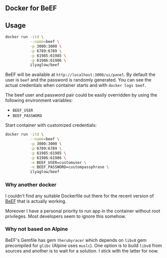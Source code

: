Docker for BeEF
---------------

## Usage

```sh
docker run -itd \
           --name=beef \
           -p 3000:3000 \
           -p 6789:6789 \
           -p 61985:61985 \
           -p 61986:61986 \
           ilyaglow/beef
```

BeEF will be available at `http://localhost:3000/ui/panel`. By default the user
is `beef` and the password is randomly generated. You can see the actual
credentials when container starts and with `docker logs beef`.

The beef user and password pair could be easily overridden by using the
following environment variables:
* `BEEF_USER`
* `BEEF_PASSWORD`

Start container with customized credentials:

```sh
docker run -itd \
           --name=beef \
           -p 3000:3000 \
           -p 6789:6789 \
           -p 61985:61985 \
           -p 61986:61986 \
           -e BEEF_USER=customuser \
           -e BEEF_PASSWORD=custompassphrase \
           ilyaglow/beef
```

### Why another docker

I couldn't find any suitable Dockerfile out there for the recent version of
[BeEF](https://github.com/beefproject/beef) that is actually working.

Moreover I have a personal priority to run app in the container without root 
privileges. Most developers seem to ignore this somehow.

### Why not based on Alpine

BeEF's Gemfile has gem `therubyracer` which depends on `libv8` gem precompiled
for `glibc` (Alpine uses `muslc`). One option is to build `libv8` from sources
and another is to wait for a solution. I stick with the latter for now.
